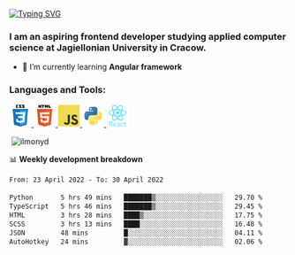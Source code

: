 [![Typing SVG](https://readme-typing-svg.herokuapp.com?color=%23e07a5f&size=40&center=false&vCenter=true&multiline=true&width=900&height=70&lines=Hi%2C+my+name+is+Oleg)](https://git.io/typing-svg)

<h3>
  I am an aspiring frontend developer studying applied computer science at Jagiellonian University in Cracow.</h3>

- 🌱 I’m currently learning **Angular framework**

<p align="left">
</p>


<h3 align="left">Languages and Tools:</h3>
<p align="left"> <a href="https://www.w3schools.com/css/" target="_blank" rel="noreferrer"> <img src="https://raw.githubusercontent.com/devicons/devicon/master/icons/css3/css3-original-wordmark.svg" alt="css3" width="40" height="40"/> </a> <a href="https://www.w3.org/html/" target="_blank" rel="noreferrer"> <img src="https://raw.githubusercontent.com/devicons/devicon/master/icons/html5/html5-original-wordmark.svg" alt="html5" width="40" height="40"/> </a> <a href="https://developer.mozilla.org/en-US/docs/Web/JavaScript" target="_blank" rel="noreferrer"> <img src="https://raw.githubusercontent.com/devicons/devicon/master/icons/javascript/javascript-original.svg" alt="javascript" width="40" height="40"/> </a> <a href="https://www.python.org" target="_blank" rel="noreferrer"> <img src="https://raw.githubusercontent.com/devicons/devicon/master/icons/python/python-original.svg" alt="python" width="40" height="40"/> </a> <a href="https://reactjs.org/" target="_blank" rel="noreferrer"> <img src="https://raw.githubusercontent.com/devicons/devicon/master/icons/react/react-original-wordmark.svg" alt="react" width="40" height="40"/> </a> </p>

<p>&nbsp;<img align="center" src="https://github-readme-stats.vercel.app/api?username=ilmonyd&show_icons=true&theme=calm&locale=en" alt="ilmonyd" /></p>


📊 **Weekly development breakdown**
<!--START_SECTION:waka-->

```text
From: 23 April 2022 - To: 30 April 2022

Python       5 hrs 49 mins   ███████▒░░░░░░░░░░░░░░░░░   29.70 %
TypeScript   5 hrs 46 mins   ███████▒░░░░░░░░░░░░░░░░░   29.45 %
HTML         3 hrs 28 mins   ████▒░░░░░░░░░░░░░░░░░░░░   17.75 %
SCSS         3 hrs 13 mins   ████░░░░░░░░░░░░░░░░░░░░░   16.48 %
JSON         48 mins         █░░░░░░░░░░░░░░░░░░░░░░░░   04.11 %
AutoHotkey   24 mins         ▓░░░░░░░░░░░░░░░░░░░░░░░░   02.06 %
```

<!--END_SECTION:waka-->
